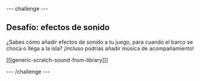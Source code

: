 --- challenge ---

## Desafío: efectos de sonido

¿Sabes cómo añadir efectos de sonido a tu juego, para cuando el barco se choca o llega a la isla? ¡Incluso podrías añadir música de acompañamiento!

[[[generic-scratch-sound-from-library]]]

--- /challenge ---
